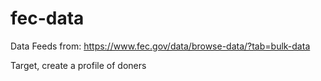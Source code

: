 # fec-data

Data Feeds from:
https://www.fec.gov/data/browse-data/?tab=bulk-data

Target, create a profile of doners